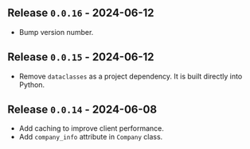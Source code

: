 ## Release `0.0.16` - 2024-06-12
* Bump version number.

## Release `0.0.15` - 2024-06-12
* Remove `dataclasses` as a project dependency.  It is built directly into Python.

## Release `0.0.14` - 2024-06-08
* Add caching to improve client performance.
* Add `company_info` attribute in `Company` class.
